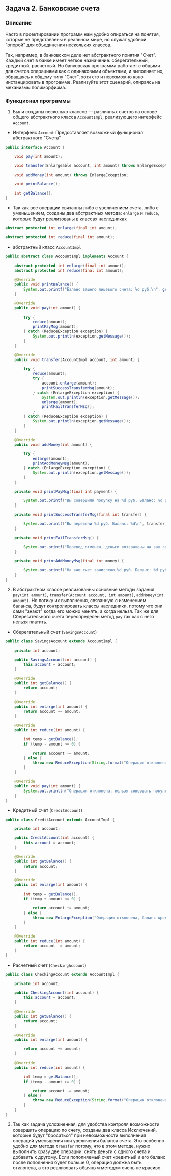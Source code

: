 ## Задача 2. Банковские счета

### Описание
Часто в проектировании программ нам удобно опираться на понятия, которые не представлены в реальном мире,
но служат удобной "опорой" для объединения нескольких классов.

Так, например, в банковском деле нет абстрактного понятия "Счет". Каждый счет в банке имеет четкое назначение: сберегательный, кредитный, расчетный.
Но банковская программа работает с общими для счетов операциями как с одинаковыми объектами, и выполняет их, обращаясь к общему типу "Счет",
хотя его и невозможно явно инстанцировать в программе. Реализуйте этот сценарий, опираясь на механизмы полиморфизма.

### Функционал программы
1. Были созданы несколько классов — различных счетов на основе общего абстрактного класса `AccountImpl`, реализующего интерфейс `Account`.
- Интерфейс `Account` Предоставляет возможный функционал абстрактного "Счета"
```java
public interface Account {

    void pay(int amount);

    void transfer(Enlargeable account, int amount) throws EnlargeException;

    void addMoney(int amount) throws EnlargeException;

    void printBalance();

    int getBalance();
}
```
- Так как все операции связанны либо с увеличением счета, либо с уменьшением, созданы два абстрактных метода: `enlarge` и `reduce`, которые будут реализованы в классах наследниках
```java
abstract protected int enlarge(final int amount);

```
```java
abstract protected int reduce(final int amount);
```
- абстрактный класс `AccountImpl`
```java
public abstract class AccountImpl implements Account {

    abstract protected int enlarge(final int amount);
    abstract protected int reduce(final int amount);
    
    @Override
    public void printBalance() {
        System.out.printf("Баланс вашего лицевого счета: %d руб.\n", getBalance());
    }

    @Override
    public void pay(int amount) {

        try {
            reduce(amount);
            printPayMsg(amount);
        } catch (ReduceException exception) {
            System.out.println(exception.getMessage());
        }
    }

    @Override
    public void transfer(AccountImpl account, int amount) {

        try {
            reduce(amount);
            try {
                account.enlarge(amount);
                printSuccessTransferMsg(amount);
            } catch (EnlargeException exception) {
                System.out.println(exception.getMessage());
                enlarge(amount);
                printFailTransferMsg();
            }
        } catch (ReduceException exception) {
            System.out.println(exception.getMessage());
        }
    }

    @Override
    public void addMoney(int amount) {

        try {
            enlarge(amount);
            printAddMoneyMsg(amount);
        } catch (EnlargeException exception) {
            System.out.println(exception.getMessage());
        }
    }

    private void printPayMsg(final int payment) {

        System.out.printf("Вы совершили покупку на %d руб. Баланс: %d руб.\n", payment, getBalance());
    }

    private void printSuccessTransferMsg(final int transfer) {

        System.out.printf("Вы перевели %d руб. Баланс: %d\n", transfer, getBalance());
    }

    private void printFailTransferMsg() {

        System.out.printf("Перевод отменен, деньги возвращены на ваш счет. Баланс: %d руб.\n", getBalance());
    }

    private void printAddMoneyMsg(final int money) {

        System.out.printf("На ваш счет зачислено %d руб. Баланс: %d руб.\n", money, getBalance());
    }
}
```
2. В абстрактном классе реализованны основные методы задания `pay(int amount)`, `transfer(Account account, int amount)`, `addMoney(int amount)`. Но логику их выполнения, связанную с изменением баланса, будут контролировать классы наследники, потому что они сами "знают" когда его можно менять, а когда нельзя. Так же для Сберегательного счета переопределен метод `pay` так как с него нельзя платить. 
- Сберегательный счет (`SavingsAccount`)
```java
public class SavingsAccount extends AccountImpl {

    private int account;

    public SavingsAccount(int account) {
        this.account = account;
    }

    @Override
    public int getBalance() {
        return account;
    }

    @Override
    public int enlarge(int amount) {
        return account += amount;
    }

    @Override
    public int reduce(int amount) {

        int temp = getBalance();
        if (temp - amount >= 0) {

            return account -= amount;
        } else {
            throw new ReduceException(String.format("Операция отклонена, баланс вашего счета: %d руб.", account));
        }
    }

    @Override
    public void pay(int amount) {
        System.out.println("Операция отклонена, нельзя совершать покупки со Сберегательного счета!");
    }
}
```
- Кредитный счет (`CreditAccount`)
```java
public class CreditAccount extends AccountImpl {

    private int account;

    public CreditAccount(int account) {
        this.account = account;
    }

    @Override
    public int getBalance() {
        return account;
    }

    @Override
    public int enlarge(int amount) {

        int temp = getBalance();
        if (temp + amount <= 0) {

            return account += amount;
        } else {
            throw new EnlargeException("Операция отклонена, баланс кредитной карты не может быть больше 0!");
        }
    }

    @Override
    public int reduce(int amount) {
        return account -= amount;
    }
}
```
- Расчетный счет (`CheckingAccount`)
```java
public class CheckingAccount extends AccountImpl {

    private int account;

    public CheckingAccount(int account) {
        this.account = account;
    }

    @Override
    public int getBalance() {
        return account;
    }

    @Override
    public int enlarge(int amount) {

        return account += amount;
    }

    @Override
    public int reduce(int amount) {

        int temp = getBalance();
        if (temp - amount >= 0) {

            return account -= amount;
        } else {
            throw new ReduceException(String.format("Операция отклонена, баланс вашего счета: %d руб.", account));
        }
    }
}
```
3. Так как задача усложненная, для удобства контроля возможности совершить операцию по счету, созданы два класса Исключений, которые будут "бросаться" при невозможности выполнения операций уменьшения или увеличения баланса счета. Это особенно удобно для метода `transfer` потому, что в этом методе, нужно выполнить сразу две операции: снять деньги с одного счета и добавить к другому. Если пополняемый счет кредитный и его баланс после пополнения будет больше 0, операция должна быть отклонена, а это реализовать обычным методом очень не красиво.